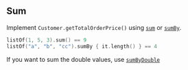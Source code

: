 ## Sum

Implement `Customer.getTotalOrderPrice()` using
[`sum`](http://kotlinlang.org/api/latest/jvm/stdlib/kotlin/sum.html) or
[`sumBy`](http://kotlinlang.org/api/latest/jvm/stdlib/kotlin/sum-by.html).

```kotlin
listOf(1, 5, 3).sum() == 9
listOf("a", "b", "cc").sumBy { it.length() } == 4
```

If you want to sum the double values, use
[`sumByDouble`](http://kotlinlang.org/api/latest/jvm/stdlib/kotlin/sum-by-double.html)